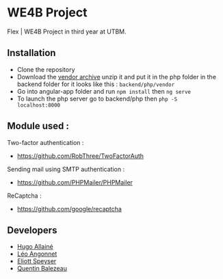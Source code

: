 # WE4B Project

Flex | WE4B Project in third year at UTBM.

## Installation

- Clone the repository
- Download the [vendor archive](https://cloud.allaine.cc/s/8fipmLE22S2YRfi) unzip it and put it in the php folder in the backend folder for it looks like this : `backend/php/vendor`
- Go into angular-app folder and run `npm install` then `ng serve`
- To launch the php server go to backend/php then `php -S localhost:8000`


## Module used :

Two-factor authentication :   
- https://github.com/RobThree/TwoFactorAuth

Sending mail using SMTP authentication :   
- https://github.com/PHPMailer/PHPMailer   

ReCaptcha :
- https://github.com/google/recaptcha

## Developers

- [Hugo Allainé](https://github.com/hugoallaine)
- [Léo Angonnet](https://github.com/ZenT0x)
- [Eliott Speyser](https://github.com/Ettotsu)
- [Quentin Balezeau](https://github.com/balezeauquentin)
